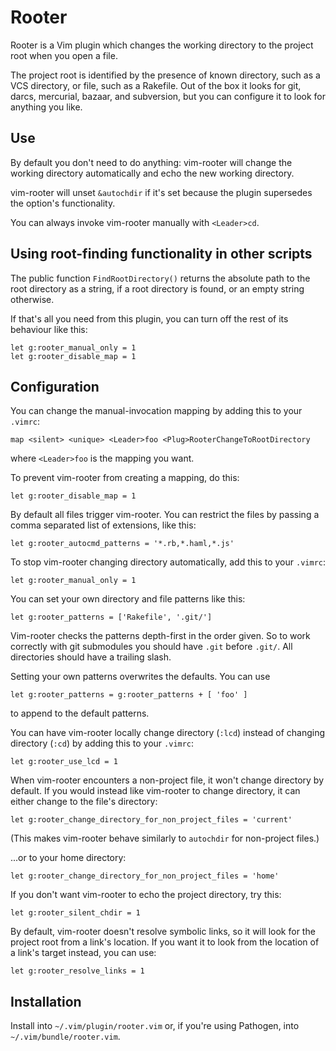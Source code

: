# Rooter

Rooter is a Vim plugin which changes the working directory to the project root
when you open a file.

The project root is identified by the presence of known directory, such as a VCS
directory, or file, such as a Rakefile. Out of the box it looks for git, darcs,
mercurial, bazaar, and subversion, but you can configure it to look for anything
you like.


## Use

By default you don't need to do anything: vim-rooter will change the working
directory automatically and echo the new working directory.

vim-rooter will unset `&autochdir` if it's set because the plugin supersedes the option's functionality.

You can always invoke vim-rooter manually with `<Leader>cd`.


## Using root-finding functionality in other scripts

The public function `FindRootDirectory()` returns the absolute path to the root directory as a string, if a root directory is found, or an empty string otherwise.

If that's all you need from this plugin, you can turn off the rest of its behaviour like this:

```viml
let g:rooter_manual_only = 1
let g:rooter_disable_map = 1
```


## Configuration

You can change the manual-invocation mapping by adding this to your `.vimrc`:

```viml
map <silent> <unique> <Leader>foo <Plug>RooterChangeToRootDirectory
```

where `<Leader>foo` is the mapping you want.

To prevent vim-rooter from creating a mapping, do this:

```viml
let g:rooter_disable_map = 1
```

By default all files trigger vim-rooter. You can restrict the files by passing a comma separated list of extensions, like this:

```viml
let g:rooter_autocmd_patterns = '*.rb,*.haml,*.js'
```

To stop vim-rooter changing directory automatically, add this to your `.vimrc`:

```viml
let g:rooter_manual_only = 1
```

You can set your own directory and file patterns like this:

```viml
let g:rooter_patterns = ['Rakefile', '.git/']
```

Vim-rooter checks the patterns depth-first in the order given. So to work correctly with git submodules you should have `.git` before `.git/`. All directories should have a trailing slash.

Setting your own patterns overwrites the defaults. You can use

```viml
let g:rooter_patterns = g:rooter_patterns + [ 'foo' ]
```

to append to the default patterns.

You can have vim-rooter locally change directory (`:lcd`) instead of
changing directory (`:cd`) by adding this to your `.vimrc`:

```viml
let g:rooter_use_lcd = 1
```

When vim-rooter encounters a non-project file, it won't change directory by default.
If you would instead like vim-rooter to change directory, it can either change to the file's directory:

```viml
let g:rooter_change_directory_for_non_project_files = 'current'
```

(This makes vim-rooter behave similarly to `autochdir` for non-project files.)

...or to your home directory:

```viml
let g:rooter_change_directory_for_non_project_files = 'home'
```

If you don't want vim-rooter to echo the project directory, try this:

```viml
let g:rooter_silent_chdir = 1
```

By default, vim-rooter doesn't resolve symbolic links, so it will look for the
project root from a link's location. If you want it to look from the location
of a link's target instead, you can use:

```viml
let g:rooter_resolve_links = 1
```

## Installation

Install into `~/.vim/plugin/rooter.vim` or, if you're using Pathogen, into
`~/.vim/bundle/rooter.vim`.
